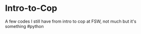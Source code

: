 # Intro-to-Cop
A few codes I still have from intro to cop at FSW, not much but it's something #python
